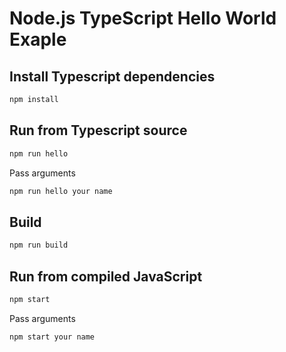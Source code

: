 # Node.js TypeScript Hello World Exaple

## Install Typescript dependencies

```bash
npm install
```

## Run from Typescript source

```bash
npm run hello
```

Pass arguments

```bash
npm run hello your name
```

## Build

```bash
npm run build
```

## Run from compiled JavaScript

```bash
npm start
```

Pass arguments

```bash
npm start your name
```
